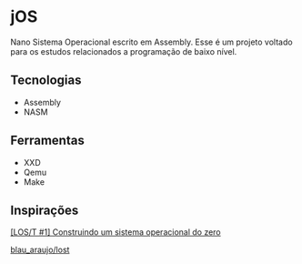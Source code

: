 # jOS

Nano Sistema Operacional escrito em Assembly. Esse é um projeto voltado para os estudos relacionados a programação de baixo nível.

## Tecnologias

* Assembly
* NASM

## Ferramentas

* XXD
* Qemu
* Make

## Inspirações

[[LOS/T #1] Construindo um sistema operacional do zero](https://www.youtube.com/watch?v=pYZK1xiNMEg)

[blau_araujo/lost](https://codeberg.org/blau_araujo/lost)
